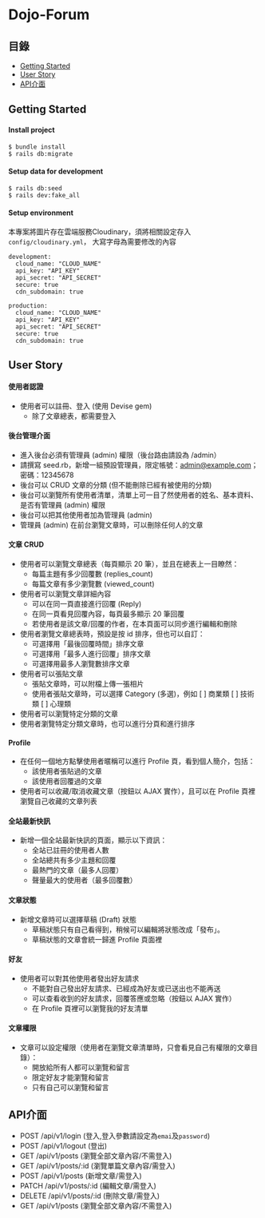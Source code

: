 # Dojo-Forum
## 目錄
* [Getting Started](#getting-started)
* [User Story](#user-story)
* [API介面](#api介面)

## Getting Started
#### Install project
```
$ bundle install
$ rails db:migrate
```
#### Setup data for development
```
$ rails db:seed
$ rails dev:fake_all
```
#### Setup environment
本專案將圖片存在雲端服務Cloudinary，須將相關設定存入`config/cloudinary.yml`，
大寫字母為需要修改的內容
```
development:
  cloud_name: "CLOUD_NAME"
  api_key: "API_KEY"
  api_secret: "API_SECRET"
  secure: true
  cdn_subdomain: true

production:
  cloud_name: "CLOUD_NAME"
  api_key: "API_KEY"
  api_secret: "API_SECRET"
  secure: true
  cdn_subdomain: true
```


## User Story
#### 使用者認證
* 使用者可以註冊、登入 (使用 Devise gem)
  * 除了文章總表，都需要登入

#### 後台管理介面
* 進入後台必須有管理員 (admin) 權限（後台路由請設為 /admin）
* 請撰寫 seed.rb，新增一組預設管理員，限定帳號：admin@example.com；密碼：12345678
* 後台可以 CRUD 文章的分類 (但不能刪除已經有被使用的分類)
* 後台可以瀏覽所有使用者清單，清單上可一目了然使用者的姓名、基本資料、是否有管理員 (admin) 權限
* 後台可以把其他使用者加為管理員 (admin)
* 管理員 (admin) 在前台瀏覽文章時，可以刪除任何人的文章

#### 文章 CRUD
* 使用者可以瀏覽文章總表（每頁顯示 20 筆），並且在總表上一目瞭然：
  * 每篇主題有多少回覆數 (replies_count)
  * 每篇文章有多少瀏覽數 (viewed_count)
* 使用者可以瀏覽文章詳細內容
  * 可以在同一頁直接進行回覆 (Reply)
  * 在同一頁看見回覆內容，每頁最多顯示 20 筆回覆
  * 若使用者是該文章/回覆的作者，在本頁面可以同步進行編輯和刪除
* 使用者瀏覽文章總表時，預設是按 id 排序，但也可以自訂：
  * 可選擇用「最後回覆時間」排序文章
  * 可選擇用「最多人進行回覆」排序文章
  * 可選擇用最多人瀏覽數排序文章
* 使用者可以張貼文章
  * 張貼文章時，可以附檔上傳一張相片
  * 使用者張貼文章時，可以選擇 Category (多選)，例如 [ ] 商業類 [ ] 技術類 [ ] 心理類
* 使用者可以瀏覽特定分類的文章
* 使用者瀏覽特定分類文章時，也可以進行分頁和進行排序

#### Profile
* 在任何一個地方點擊使用者暱稱可以進行 Profile 頁，看到個人簡介，包括：
  * 該使用者張貼過的文章
  * 該使用者回覆過的文章
* 使用者可以收藏/取消收藏文章（按鈕以 AJAX 實作），且可以在 Profile 頁裡瀏覽自己收藏的文章列表

#### 全站最新快訊
* 新增一個全站最新快訊的頁面，顯示以下資訊：
  * 全站已註冊的使用者人數
  * 全站總共有多少主題和回覆
  * 最熱門的文章（最多人回覆）
  * 聲量最大的使用者（最多回覆數）

#### 文章狀態
* 新增文章時可以選擇草稿 (Draft) 狀態
  * 草稿狀態只有自己看得到，稍候可以編輯將狀態改成「發布」。
  * 草稿狀態的文章會統一歸進 Profile 頁面裡

#### 好友
* 使用者可以對其他使用者發出好友請求
  * 不能對自己發出好友請求、已經成為好友或已送出也不能再送
  * 可以查看收到的好友請求，回覆答應或忽略（按鈕以 AJAX 實作）
  * 在 Profile 頁裡可以瀏覽我的好友清單

#### 文章權限
* 文章可以設定權限（使用者在瀏覽文章清單時，只會看見自己有權限的文章目錄）：
  * 開放給所有人都可以瀏覽和留言
  * 限定好友才能瀏覽和留言
  * 只有自己可以瀏覽和留言

## API介面
* POST /api/v1/login (登入,登入參數請設定為`emai`及`password`) 
* POST /api/v1/logout (登出) 
* GET /api/v1/posts (瀏覽全部文章內容/不需登入) 
* GET /api/v1/posts/:id (瀏覽單篇文章內容/需登入) 
* POST /api/v1/posts (新增文章/需登入) 
* PATCH /api/v1/posts/:id (編輯文章/需登入) 
* DELETE /api/v1/posts/:id (刪除文章/需登入) 
* GET /api/v1/posts (瀏覽全部文章內容/不需登入) 
